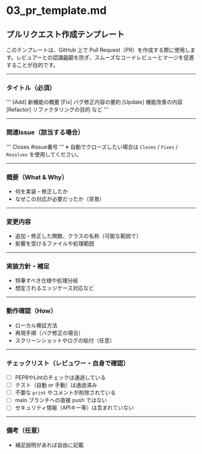 # 03_pr_template.md
## プルリクエスト作成テンプレート

このテンプレートは、GitHub 上で Pull Request（PR）を作成する際に使用します。レビュアーとの認識齟齬を防ぎ、スムーズなコードレビューとマージを促進することが目的です。

---

### タイトル（必須）
'''
[Add] 新機能の概要
[Fix] バグ修正内容の要約
[Update] 機能改善の内容
[Refactor] リファクタリングの目的 など
'''

---

### 関連Issue（該当する場合）
'''
Closes #issue番号
'''
※ 自動でクローズしたい場合は `Closes` / `Fixes` / `Resolves` を使用してください。

---

### 概要（What & Why）

- 何を実装・修正したか
- なぜこの対応が必要だったか（背景）

---

### 変更内容

- 追加・修正した関数、クラスの名称（可能な範囲で）
- 影響を受けるファイルや処理範囲

---

### 実装方針・補足

- 特筆すべき仕様や処理分岐
- 想定されるエッジケース対応など

---

### 動作確認（How）

- ローカル検証方法
- 再現手順（バグ修正の場合）
- スクリーンショットやログの貼付（任意）


---

### チェックリスト（レビュワー・自身で確認）

- [ ] PEP8やLintのチェックは通過している
- [ ] テスト（自動 or 手動）は通過済み
- [ ] 不要な `print` やコメントが削除されている
- [ ] main ブランチへの直接 push ではない
- [ ] セキュリティ情報（APIキー等）は含まれていない

---

### 備考（任意）

- 補足説明があれば自由に記載
